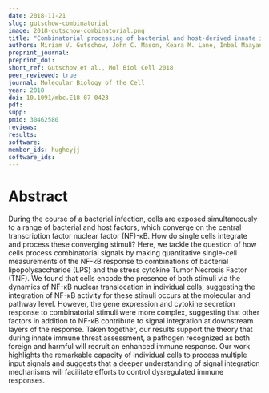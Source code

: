 ```yaml
---
date: 2018-11-21
slug: gutschow-combinatorial
image: 2018-gutschow-combinatorial.png
title: "Combinatorial processing of bacterial and host-derived innate immune stimuli at the single-cell level"
authors: Miriam V. Gutschow, John C. Mason, Keara M. Lane, Inbal Maayan, Jacob J. Hughey, Bryce T. Bajar, Debha N. Amatya, Sean D. Valle, and Markus W. Covert
preprint_journal: 
preprint_doi: 
short_ref: Gutschow et al., Mol Biol Cell 2018
peer_reviewed: true
journal: Molecular Biology of the Cell
year: 2018
doi: 10.1091/mbc.E18-07-0423
pdf: 
supp: 
pmid: 30462580
reviews: 
results: 
software: 
member_ids: hugheyjj
software_ids: 
---
```


# Abstract

During the course of a bacterial infection, cells are exposed simultaneously to a range of bacterial and host factors, which converge on the central transcription factor nuclear factor (NF)-κB. How do single cells integrate and process these converging stimuli? Here, we tackle the question of how cells process combinatorial signals by making quantitative single-cell measurements of the NF-κB response to combinations of bacterial lipopolysaccharide (LPS) and the stress cytokine Tumor Necrosis Factor (TNF). We found that cells encode the presence of both stimuli via the dynamics of NF-κB nuclear translocation in individual cells, suggesting the integration of NF-κB activity for these stimuli occurs at the molecular and pathway level. However, the gene expression and cytokine secretion response to combinatorial stimuli were more complex, suggesting that other factors in addition to NF-κB contribute to signal integration at downstream layers of the response. Taken together, our results support the theory that during innate immune threat assessment, a pathogen recognized as both foreign and harmful will recruit an enhanced immune response. Our work highlights the remarkable capacity of individual cells to process multiple input signals and suggests that a deeper understanding of signal integration mechanisms will facilitate efforts to control dysregulated immune responses.
